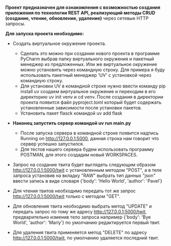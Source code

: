 <strong>Проект предназначен для ознакомления с возможностью создания приложения по технологии REST API, реализующий методы CRUD (создание, чтение, обновление, удаление)</strong> 
через сетевые HTTP запросы.

<b>Для запуска проекта необходимо:</b>

- Cоздать виртуальное окружение проекта.
  - Сделать это можно при создании нового проекта в программе PyCharm выбрав папку виртуального окружения
    и пакетный менеджер из предложенных. Или же виртуальное окружение можно установить через командную строку. Для примера я буду использовать пакетный 
    менеджер 'UV' с установкой через командную строку.
  - Для установки UV в командной строке нужно ввести команду pip install uv
    создаем виртуальное окружение и переходим в его директорию uv init venv и cd venv. После создания в директории проекта появится файл pyproject.toml который будет 
    содержать установленные зависимости после установки пакетов.
  - Установить пакет flasck командой uv add flask
- <b>Наконец запустить сервер командой uv run main.py</b>
  - После запуска сервера в командной строке появится надпись Running on http://127.0.0.1:5000, данная строка нам говорит что сервер успешно запустился.
  - Для тестов нашего сервера будем использовать программу POSTMAN, для этого создадим новый WORKSPACES.

- Запрос на создание твита будет выглядеть следующим образом http://127.0.0.1:5000/twit c установленным методом "POST", а в теле запроса установив на вкладку "RAW" 
  выбрать тип данных "json" ввести запись в виде словаря {'body': 'Hello World', 'author': 'Pavel'}
- Для чтения твитов необходимо передать тот же запрос http://127.0.0.1:5000/twit только с методом "GET".
- Для обновления твита необходимо выбрать метод "UPDATE" и передать запрос по тому же адресу http://127.0.0.1:5000/twit, предварительно изменив тело запроса 
  например {'body': 'Bye World', 'author': 'Mariy'} по умолчанию редактируется первый твит.
- Для удаления твита применяется метод "DELETE" по адресу http://127.0.0.1:5000/twit, по умолчанию удаляется последний твит.
